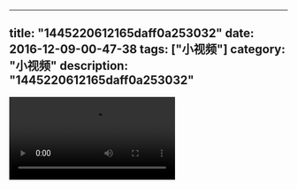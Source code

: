 
---
title: "1445220612165daff0a253032"
date: 2016-12-09-00-47-38
tags: ["小视频"]
category: "小视频"
description: "1445220612165daff0a253032"
---
<video src="http://ohtsqip0g.bkt.clouddn.com/1445220612165daff0a253032.mp4" controls="controls"></video>

